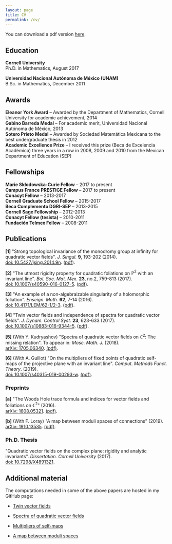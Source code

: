 ```yaml
---
layout: page
title: CV
permalink: /cv/
---
```


<meta http-equiv="Content-Type" content="text/html; charset=utf-8"/>  <!-- For correct rendering with Emacs -->


You can download a pdf version <a href="{{ site.baseurl }}/documents/CV/Ramirez-CV.pdf">here</a>.


## Education

**Cornell University**  
Ph.D. in Mathematics, August 2017  

**Universidad Nacional Autónoma de México (UNAM)**  
B.Sc. in Mathematics, December 2011  


## Awards

**Eleanor York Award** – Awarded by the Department of Mathematics, Cornell University for academic achievement, 2014  
**Gabino Barreda Medal** – For academic merit, Universidad Nacional Autónoma de México, 2013  
**Sotero Prieto Medal** – Awarded by Sociedad Matemática Mexicana to the best undergraduate thesis in 2012  
**Academic Excellence Prize** – I received this prize (Beca de Excelencia Académica) three years in a row in 2008, 2009 and 2010 from the Mexican Department of Education (SEP)  


## Fellowships

**Marie Skłodowska-Curie Fellow** – 2017 to present  
**Campus France PRESTIGE Fellow** – 2017 to present  
**Conacyt Fellow** – 2013-2017  
**Cornell Graduate School Fellow** – 2015-2017  
**Beca Complemento DGRI-SEP** – 2013-2015  
**Cornell Sage Fellowship** – 2012-2013  
**Conacyt Fellow (tesista)** – 2010-2011  
**Fundación Telmex Fellow** – 2008-2011  


## Publications

**[1]** "Strong topological invariance of the monodromy group at infinity for quadratic vector fields". _J. Singul._ **9**, 193-202 (2014).  
[doi: 10.5427/jsing.2014.9n](http://dx.doi.org/10.5427/jsing.2014.9n). (<a href="{{ site.baseurl }}/documents/papers/strong_top_invariance-2014.pdf">pdf</a>).

**[2]** "The utmost rigidity property for quadratic foliations on $\mathbb{P}^2$ with an invariant line". _Bol. Soc. Mat. Mex._ **23**, no.2, 759-813 (2017).  
[doi: 10.1007/s40590-016-0127-5](http://doi.org/10.1007/s40590-016-0127-5). (<a href="{{ site.baseurl }}/documents/papers/utmost-rigidity-property2016.pdf">pdf</a>).

**[3]** "An example of a non-algebraizable singularity of a holomorphic foliation".  _Enseign. Math._ **62**, 7-14  (2016).  
[doi: 10.4171/LEM/62-1/2-3](http://doi.org/10.4171/LEM/62-1/2-3). (<a href="{{ site.baseurl }}/documents/papers/example_non-algebraic-2016.pdf">pdf</a>).

**[4]** "Twin vector fields and independence of spectra for quadratic vector fields".  _J. Dynam. Control Syst._ **23**, 623-633 (2017).  
[doi: 10.1007/s10883-016-9344-5](http://doi.org/10.1007/s10883-016-9344-5). (<a href="{{ site.baseurl }}/documents/papers/twin_vector_fields-2016.pdf">pdf</a>).

**[5]** (With Y. Kudryashov) "Spectra of quadratic vector fields on $\mathbb{C}^2$: The missing relation". To appear in: *Mosc. Math. J.* (2018).  
[arXiv: 1705.06340](https://arxiv.org/abs/1705.06340). [(pdf)](https://arxiv.org/pdf/1705.06340).

**[6]** (With A. Guillot) "On the multipliers of fixed points of quadratic self-maps of the projective plane with an invariant line". *Comput. Methods Funct. Theory*. (2019).  
[doi: 10.1007/s40315-019-00293-w](http://doi.org/10.1007/s40315-019-00293-w). [(pdf)](https://arxiv.org/pdf/1902.04433).


### Preprints

**[a]** "The Woods Hole trace formula and indices for vector fields and foliations on $\mathbb{C}^2$" (2016).  
[arXiv: 1608.05321](https://arxiv.org/abs/1608.05321). [(pdf)](https://arxiv.org/pdf/1608.05321).

**[b]** (With F. Loray) "A map between moduli spaces of connections" (2019).  
[arXiv: 1910.13535](https://arxiv.org/abs/1910.13535). [(pdf)](https://arxiv.org/pdf/1910.13535).


### Ph.D. Thesis

"Quadratic vector fields on the complex plane: rigidity and analytic invariants". _Dissertation. Cornell University_ (2017).   
[doi: 10.7298/X48913Z1](https://doi.org/10.7298/X48913Z1).


## Additional material

The computations needed in some of the above papers are hosted in my GitHub page:  

* [Twin vector fields](https://github.com/valentermz/Twin-vector-fields)  

* [Spectra of quadratic vector fields](https://github.com/valentermz/Hidden-relation-qvfs)  

* [Multipliers of self-maps](https://github.com/valentermz/Multipliers-of-self-maps-on-P2)  

* [A map between moduli spaces](https://github.com/valentermz/Connections-on-elliptic-curves)

<!-- * [An application to homogeneous vector fields](https://github.com/valentermz/Test-hidden-quadratic-endomorphisms)   -->

&nbsp;

&nbsp;
